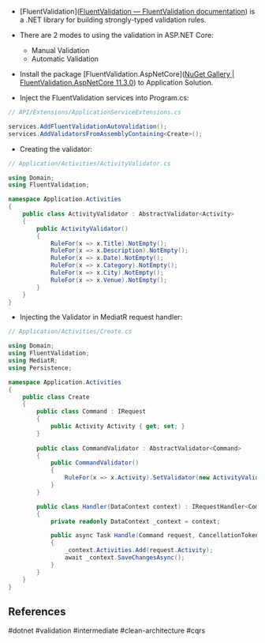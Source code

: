* [FluentValidation]([FluentValidation — FluentValidation documentation](https://docs.fluentvalidation.net/en/latest/)) is a .NET library for building strongly-typed validation rules. 

* There are 2 modes to using the validation in ASP.NET Core:
	* Manual Validation
	* Automatic Validation

* Install the package [FluentValidation.AspNetCore]([NuGet Gallery | FluentValidation.AspNetCore 11.3.0](https://www.nuget.org/packages/FluentValidation.AspNetCore/)) to Application Solution.

* Inject the FluentValidation services into Program.cs:
``` c#
// API/Extensions/ApplicationServiceExtensions.cs

services.AddFluentValidationAutoValidation();
services.AddValidatorsFromAssemblyContaining<Create>();

```

* Creating the validator:
``` c#
// Application/Activities/ActivityValidator.cs

using Domain;
using FluentValidation;

namespace Application.Activities
{
    public class ActivityValidator : AbstractValidator<Activity>
    {
        public ActivityValidator()
        {
            RuleFor(x => x.Title).NotEmpty();
            RuleFor(x => x.Description).NotEmpty();
            RuleFor(x => x.Date).NotEmpty();
            RuleFor(x => x.Category).NotEmpty();
            RuleFor(x => x.City).NotEmpty();
            RuleFor(x => x.Venue).NotEmpty();
        }
    }
}
```

* Injecting the Validator in MediatR request handler:
``` c#
// Application/Activities/Create.cs

using Domain;
using FluentValidation;
using MediatR;
using Persistence;

namespace Application.Activities
{
    public class Create
    {
        public class Command : IRequest
        {
            public Activity Activity { get; set; }
        }
  
        public class CommandValidator : AbstractValidator<Command>
        {
            public CommandValidator()
            {
                RuleFor(x => x.Activity).SetValidator(new ActivityValidator());
            }
        }

        public class Handler(DataContext context) : IRequestHandler<Command>
        {
            private readonly DataContext _context = context;

            public async Task Handle(Command request, CancellationToken cancellationToken)
            {
                _context.Activities.Add(request.Activity);
                await _context.SaveChangesAsync();
            }
        }
    }
}
```
## References

#dotnet #validation #intermediate #clean-architecture #cqrs

